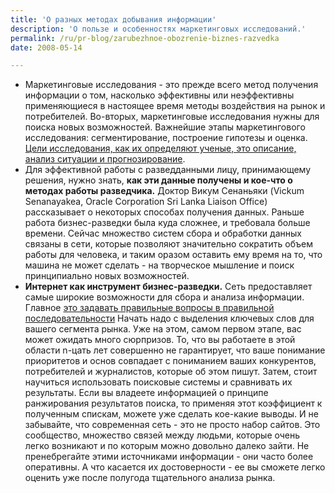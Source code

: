 ```yaml
---
title: 'О разных методах добывания информации'
description: 'О пользе и особенностях маркетинговых исследований.'
permalink: /ru/pr-blog/zarubezhnoe-obozrenie-biznes-razvedka
date: 2008-05-14

---
```

<ul>
<li>Маркетинговые исследования - это прежде всего метод получения информации о том, насколько эффективны или неэффективны применяющиеся в настоящее время методы воздействия на рынок и потребителей.  Во-вторых, маркетинговые исследования нужны для поиска новых возможностей. Важнейшие этапы маркетингового исследования: сегментирование, построение гипотезы и оценка. <a href="https://www.survsoft.com/survey-articles/market-research/market-research-and-focus-groups-061010/page1.html/">Цели исследования, как их определяют ученые, это описание, анализ ситуации и прогнозирование</a>.</li>
<li> Для эффективной работы с разведданными лицу, принимающему решения, нужно знать, <strong> как эти данные получены и кое-что о методах работы разведчика.</strong>  Доктор Викум Сенаньяки (Vickum Senanayakea, Oracle Corporation Sri Lanka Liaison Office) рассказывает о некоторых способах получения данных.   Раньше  работа бизнес-разведки была куда сложнее, и требовала больше времени. Сейчас множество систем сбора и обработки данных связаны в сети, которые позволяют значительно сократить объем работы для человека, и таким оразом оставить ему время на то, что машина не может сделать - на творческое мышление и поиск принципиально новых возможностей.   </li>
<li><strong>Интернет как инструмент бизнес-разведки.</strong>
Сеть предоставляет самые широкие возможности для сбора и анализа информации. Главное <a href="https://www.enterprise-ireland.com/ebusiness/guides/intel_tool_bht/net_bus_intel_tool_bht.asp">это задавать правильные вопросы в правильной последовательности</a> Начать надо с выделения ключевых слов для вашего сегмента рынка. Уже на этом, самом первом этапе, вас может ожидать много сюрпризов. То, что вы работаете в этой области n-цать лет совершенно не гарантирует, что ваше понимание приоритетов и основ совпадает с пониманием ваших конкурентов, потребителей и журналистов, которые об этом пишут. Затем, стоит научиться использовать поисковые системы и сравнивать их результаты. Если вы владеете информацией о принципе ранжирования результатов поиска, то применяя этот коэффициент к полученным спискам, можете уже сделать кое-какие выводы. И не забывайте, что современная сеть - это не просто набор сайтов. Это сообщество, множество связей между людьми, которые очень легко возникают и по которым можно довольно далеко зайти. Не пренебрегайте этими источниками информации - они часто более оперативны. А что касается их достоверности - ее вы сможете легко оценить уже после полугода тщательного анализа рынка.</li></ul>

